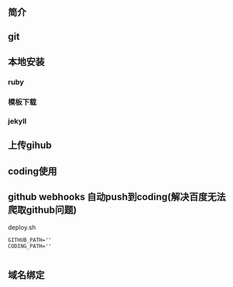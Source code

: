 


## 简介



## git



## 本地安装


### ruby

### 模板下载

### jekyll



## 上传gihub

## coding使用

## github webhooks 自动push到coding(解决百度无法爬取github问题)

deploy.sh
```
GITHUB_PATH=''
CODING_PATH=''


```

## 域名绑定

